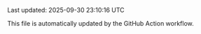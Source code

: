 Last updated: 2025-09-30 23:10:16 UTC

This file is automatically updated by the GitHub Action workflow.
